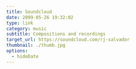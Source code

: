 ```yaml
---
title: Soundcloud
date: 2099-05-26 19:32:02
type: link
category: music
subtitle: Compositions and recordings
target_url: https://soundcloud.com/rj-salvador
thumbnail: ./thumb.jpg
options:
  - hideDate
---
```

